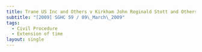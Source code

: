 ```yaml
---
title: Trane US Inc and Others v Kirkham John Reginald Stott and Others
subtitle: "[2009] SGHC 59 / 09\_March\_2009"
tags:
  - Civil Procedure
  - Extension of time
layout: single
---
```


